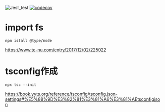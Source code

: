 <!-- REF: https://zenn.dev/tiwu_dev/articles/ea000703b3bdba16778d -->
![Jest_test](https://github.com/sgash708/check_path_permission/workflows/Jest_test/badge.svg)
[![codecov](https://codecov.io/gh/sgash708/check_path_permission/branch/master/graph/badge.svg?token=26AD1X733K)](https://codecov.io/gh/sgash708/check_path_permission)

# import fs
```
npm istall @type/node
```

https://www.te-nu.com/entry/2017/12/02/225022

# tsconfig作成
```
npx tsc --init
```

https://book.yyts.org/reference/tsconfig/tsconfig.json-settings#%E5%88%9D%E3%82%81%E3%81%A6%E3%81%AEtsconfigjson